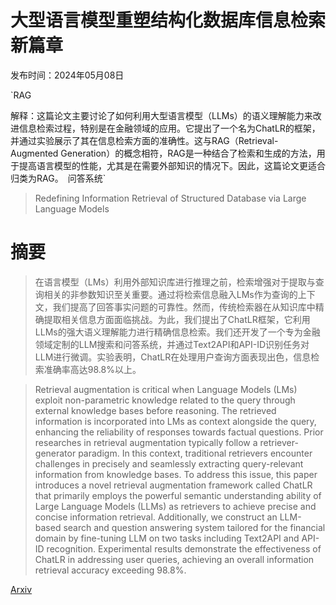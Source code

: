 # 大型语言模型重塑结构化数据库信息检索新篇章

发布时间：2024年05月08日

`RAG

解释：这篇论文主要讨论了如何利用大型语言模型（LLMs）的语义理解能力来改进信息检索过程，特别是在金融领域的应用。它提出了一个名为ChatLR的框架，并通过实验展示了其在信息检索方面的准确性。这与RAG（Retrieval-Augmented Generation）的概念相符，RAG是一种结合了检索和生成的方法，用于提高语言模型的性能，尤其是在需要外部知识的情况下。因此，这篇论文更适合归类为RAG。` `问答系统`

> Redefining Information Retrieval of Structured Database via Large Language Models

# 摘要

> 在语言模型（LMs）利用外部知识库进行推理之前，检索增强对于提取与查询相关的非参数知识至关重要。通过将检索信息融入LMs作为查询的上下文，我们提高了回答事实问题的可靠性。然而，传统检索器在从知识库中精确提取相关信息方面面临挑战。为此，我们提出了ChatLR框架，它利用LLMs的强大语义理解能力进行精确信息检索。我们还开发了一个专为金融领域定制的LLM搜索和问答系统，并通过Text2API和API-ID识别任务对LLM进行微调。实验表明，ChatLR在处理用户查询方面表现出色，信息检索准确率高达98.8%以上。

> Retrieval augmentation is critical when Language Models (LMs) exploit non-parametric knowledge related to the query through external knowledge bases before reasoning. The retrieved information is incorporated into LMs as context alongside the query, enhancing the reliability of responses towards factual questions. Prior researches in retrieval augmentation typically follow a retriever-generator paradigm. In this context, traditional retrievers encounter challenges in precisely and seamlessly extracting query-relevant information from knowledge bases. To address this issue, this paper introduces a novel retrieval augmentation framework called ChatLR that primarily employs the powerful semantic understanding ability of Large Language Models (LLMs) as retrievers to achieve precise and concise information retrieval. Additionally, we construct an LLM-based search and question answering system tailored for the financial domain by fine-tuning LLM on two tasks including Text2API and API-ID recognition. Experimental results demonstrate the effectiveness of ChatLR in addressing user queries, achieving an overall information retrieval accuracy exceeding 98.8\%.

[Arxiv](https://arxiv.org/abs/2405.05508)